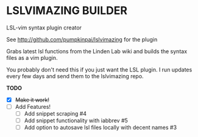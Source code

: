 # LSLVIMAZING BUILDER
LSL-vim syntax plugin creator

See http://github.com/pumpkinpai/lslvimazing for the plugin

Grabs latest lsl functions from the Linden Lab wiki and builds the syntax files as a vim plugin.

You probably don't need this if you just want the LSL plugin.  I run updates every few days and send them to the lslvimazing repo.

**TODO**
- [x] ~~Make it work!~~
- [ ] Add Features!
  - [ ] Add snippet scraping #4
  - [ ] Add snippet functionality with iabbrev #5
  - [ ] Add option to autosave lsl files locally with decent names #3
